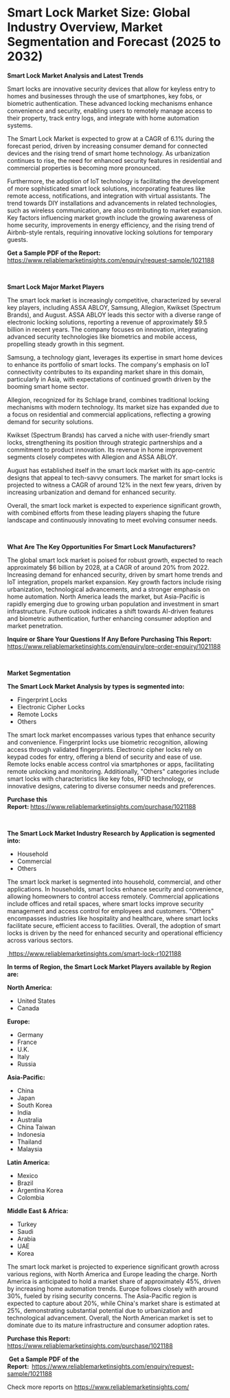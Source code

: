 <p><h1>Smart Lock Market Size: Global Industry Overview, Market Segmentation and Forecast (2025 to 2032)</h1></p><p><strong>Smart Lock Market Analysis and Latest Trends</strong></p>
<p><p>Smart locks are innovative security devices that allow for keyless entry to homes and businesses through the use of smartphones, key fobs, or biometric authentication. These advanced locking mechanisms enhance convenience and security, enabling users to remotely manage access to their property, track entry logs, and integrate with home automation systems.</p><p>The Smart Lock Market is expected to grow at a CAGR of 6.1% during the forecast period, driven by increasing consumer demand for connected devices and the rising trend of smart home technology. As urbanization continues to rise, the need for enhanced security features in residential and commercial properties is becoming more pronounced. </p><p>Furthermore, the adoption of IoT technology is facilitating the development of more sophisticated smart lock solutions, incorporating features like remote access, notifications, and integration with virtual assistants. The trend towards DIY installations and advancements in related technologies, such as wireless communication, are also contributing to market expansion. Key factors influencing market growth include the growing awareness of home security, improvements in energy efficiency, and the rising trend of Airbnb-style rentals, requiring innovative locking solutions for temporary guests.</p></p>
<p><strong>Get a Sample PDF of the Report:&nbsp;</strong> <a href="https://www.reliablemarketinsights.com/enquiry/request-sample/1021188?utm_campaign=2202&utm_medium=2&utm_source=Github&utm_content=ia&utm_term=07022025&utm_id=smart-lock">https://www.reliablemarketinsights.com/enquiry/request-sample/1021188</a></p>
<p>&nbsp;</p>
<p><strong>Smart Lock Major Market Players</strong></p>
<p><p>The smart lock market is increasingly competitive, characterized by several key players, including ASSA ABLOY, Samsung, Allegion, Kwikset (Spectrum Brands), and August. ASSA ABLOY leads this sector with a diverse range of electronic locking solutions, reporting a revenue of approximately $9.5 billion in recent years. The company focuses on innovation, integrating advanced security technologies like biometrics and mobile access, propelling steady growth in this segment.</p><p>Samsung, a technology giant, leverages its expertise in smart home devices to enhance its portfolio of smart locks. The company's emphasis on IoT connectivity contributes to its expanding market share in this domain, particularly in Asia, with expectations of continued growth driven by the booming smart home sector.</p><p>Allegion, recognized for its Schlage brand, combines traditional locking mechanisms with modern technology. Its market size has expanded due to a focus on residential and commercial applications, reflecting a growing demand for security solutions.</p><p>Kwikset (Spectrum Brands) has carved a niche with user-friendly smart locks, strengthening its position through strategic partnerships and a commitment to product innovation. Its revenue in home improvement segments closely competes with Allegion and ASSA ABLOY.</p><p>August has established itself in the smart lock market with its app-centric designs that appeal to tech-savvy consumers. The market for smart locks is projected to witness a CAGR of around 12% in the next few years, driven by increasing urbanization and demand for enhanced security.</p><p>Overall, the smart lock market is expected to experience significant growth, with combined efforts from these leading players shaping the future landscape and continuously innovating to meet evolving consumer needs.</p></p>
<p>&nbsp;</p>
<p><strong>What Are The Key Opportunities For Smart Lock Manufacturers?</strong></p>
<p><p>The global smart lock market is poised for robust growth, expected to reach approximately $6 billion by 2028, at a CAGR of around 20% from 2022. Increasing demand for enhanced security, driven by smart home trends and IoT integration, propels market expansion. Key growth factors include rising urbanization, technological advancements, and a stronger emphasis on home automation. North America leads the market, but Asia-Pacific is rapidly emerging due to growing urban population and investment in smart infrastructure. Future outlook indicates a shift towards AI-driven features and biometric authentication, further enhancing consumer adoption and market penetration.</p></p>
<p><strong>Inquire or Share Your Questions If Any Before Purchasing This Report:</strong> <a href="https://www.reliablemarketinsights.com/enquiry/pre-order-enquiry/1021188?utm_campaign=2202&utm_medium=2&utm_source=Github&utm_content=ia&utm_term=07022025&utm_id=smart-lock">https://www.reliablemarketinsights.com/enquiry/pre-order-enquiry/1021188</a></p>
<p>&nbsp;</p>
<p><strong>Market Segmentation</strong></p>
<p><strong>The Smart Lock Market Analysis by types is segmented into:</strong></p>
<p><ul><li>Fingerprint Locks</li><li>Electronic Cipher Locks</li><li>Remote Locks</li><li>Others</li></ul></p>
<p><p>The smart lock market encompasses various types that enhance security and convenience. Fingerprint locks use biometric recognition, allowing access through validated fingerprints. Electronic cipher locks rely on keypad codes for entry, offering a blend of security and ease of use. Remote locks enable access control via smartphones or apps, facilitating remote unlocking and monitoring. Additionally, "Others" categories include smart locks with characteristics like key fobs, RFID technology, or innovative designs, catering to diverse consumer needs and preferences.</p></p>
<p><strong>Purchase this Report:&nbsp;</strong><a href="https://www.reliablemarketinsights.com/purchase/1021188?utm_campaign=2202&utm_medium=2&utm_source=Github&utm_content=ia&utm_term=07022025&utm_id=smart-lock">https://www.reliablemarketinsights.com/purchase/1021188</a></p>
<p>&nbsp;</p>
<p><strong>The Smart Lock Market Industry Research by Application is segmented into:</strong></p>
<p><ul><li>Household</li><li>Commercial</li><li>Others</li></ul></p>
<p><p>The smart lock market is segmented into household, commercial, and other applications. In households, smart locks enhance security and convenience, allowing homeowners to control access remotely. Commercial applications include offices and retail spaces, where smart locks improve security management and access control for employees and customers. "Others" encompasses industries like hospitality and healthcare, where smart locks facilitate secure, efficient access to facilities. Overall, the adoption of smart locks is driven by the need for enhanced security and operational efficiency across various sectors.</p></p>
<p><a href="https://www.reliablemarketinsights.com/smart-lock-r1021188?utm_campaign=2202&utm_medium=2&utm_source=Github&utm_content=ia&utm_term=07022025&utm_id=smart-lock">&nbsp;https://www.reliablemarketinsights.com/smart-lock-r1021188</a></p>
<p><strong>In terms of Region, the Smart Lock Market Players available by Region are:</strong></p>
<p>
    <p> <strong> North America: </strong>
        <ul>
            <li>United States</li>
            <li>Canada</li>
        </ul>
        </p> 
    <p> <strong> Europe: </strong>
        <ul>
            <li>Germany</li>
            <li>France</li>
            <li>U.K.</li>
            <li>Italy</li>
            <li>Russia</li>
        </ul>
        </p> 
    <p> <strong> Asia-Pacific: </strong>
        <ul>
            <li>China</li>
            <li>Japan</li>
            <li>South Korea</li>
            <li>India</li>
            <li>Australia</li>
            <li>China Taiwan</li>
            <li>Indonesia</li>
            <li>Thailand</li>
            <li>Malaysia</li>
        </ul>
        </p> 
    <p> <strong> Latin America: </strong>
        <ul>
            <li>Mexico</li>
            <li>Brazil</li>
            <li>Argentina Korea</li>
            <li>Colombia</li>
        </ul>
        </p> 
    <p> <strong> Middle East & Africa: </strong>
        <ul>
            <li>Turkey</li>
            <li>Saudi</li>
            <li>Arabia</li>
            <li>UAE</li>
            <li>Korea</li>
        </ul>
    </p>
    </p>
<p><p>The smart lock market is projected to experience significant growth across various regions, with North America and Europe leading the charge. North America is anticipated to hold a market share of approximately 45%, driven by increasing home automation trends. Europe follows closely with around 30%, fueled by rising security concerns. The Asia-Pacific region is expected to capture about 20%, while China's market share is estimated at 25%, demonstrating substantial potential due to urbanization and technological advancement. Overall, the North American market is set to dominate due to its mature infrastructure and consumer adoption rates.</p></p>
<p><strong>Purchase this Report: </strong><a href="https://www.reliablemarketinsights.com/purchase/1021188?utm_campaign=2202&utm_medium=2&utm_source=Github&utm_content=ia&utm_term=07022025&utm_id=smart-lock">https://www.reliablemarketinsights.com/purchase/1021188</a></p>
<p>&nbsp;<strong>Get a Sample PDF of the Report:&nbsp;&nbsp;</strong><a href="https://www.reliablemarketinsights.com/enquiry/request-sample/1021188?utm_campaign=2202&utm_medium=2&utm_source=Github&utm_content=ia&utm_term=07022025&utm_id=smart-lock">https://www.reliablemarketinsights.com/enquiry/request-sample/1021188</a></p>
<p><strong></strong></p>
<p>Check more reports on <a href="https://www.reliablemarketinsights.com/?utm_campaign=2202&utm_medium=2&utm_source=Github&utm_content=ia&utm_term=07022025&utm_id=smart-lock">https://www.reliablemarketinsights.com/</a></p>